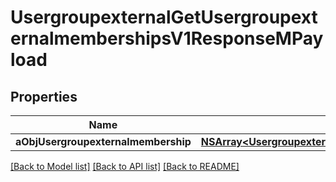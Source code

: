 # UsergroupexternalGetUsergroupexternalmembershipsV1ResponseMPayload

## Properties
Name | Type | Description | Notes
------------ | ------------- | ------------- | -------------
**aObjUsergroupexternalmembership** | [**NSArray&lt;UsergroupexternalmembershipResponseCompound&gt;***](UsergroupexternalmembershipResponseCompound.md) |  | 

[[Back to Model list]](../README.md#documentation-for-models) [[Back to API list]](../README.md#documentation-for-api-endpoints) [[Back to README]](../README.md)


